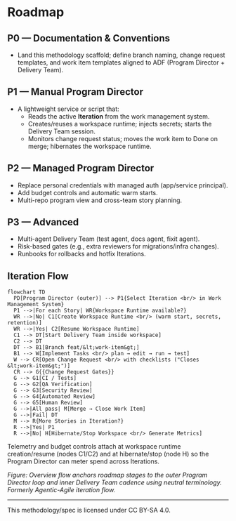 # Roadmap

## P0 — Documentation & Conventions
- Land this methodology scaffold; define branch naming, change request templates, and work item templates aligned to ADF (Program Director + Delivery Team).

## P1 — Manual Program Director
- A lightweight service or script that:
  - Reads the active **Iteration** from the work management system.
  - Creates/reuses a workspace runtime; injects secrets; starts the Delivery Team session.
  - Monitors change request status; moves the work item to Done on merge; hibernates the workspace runtime.

## P2 — Managed Program Director
- Replace personal credentials with managed auth (app/service principal).
- Add budget controls and automatic warm starts.
- Multi-repo program view and cross-team story planning.

## P3 — Advanced
- Multi-agent Delivery Team (test agent, docs agent, fixit agent).
- Risk-based gates (e.g., extra reviewers for migrations/infra changes).
- Runbooks for rollbacks and hotfix Iterations.

## Iteration Flow
```mermaid
flowchart TD
  PD[Program Director (outer)] --> P1{Select Iteration <br/> in Work Management System}
  P1 -->|For each Story| WR{Workspace Runtime available?}
  WR -->|No| C1[Create Workspace Runtime <br/> (warm start, secrets, retention)]
  WR -->|Yes| C2[Resume Workspace Runtime]
  C1 --> DT[Start Delivery Team inside workspace]
  C2 --> DT
  DT --> B1[Branch feat/&lt;work-item&gt;]
  B1 --> W[Implement Tasks <br/> plan → edit → run → test]
  W --> CR[Open Change Request <br/> with checklists ("Closes &lt;work-item&gt;")]
  CR --> G{{Change Request Gates}}
  G --> G1[CI / Tests]
  G --> G2[QA Verification]
  G --> G3[Security Review]
  G --> G4[Automated Review]
  G --> G5[Human Review]
  G -->|All pass| M[Merge → Close Work Item]
  G -->|Fail| DT
  M --> R{More Stories in Iteration?}
  R -->|Yes| P1
  R -->|No| H[Hibernate/Stop Workspace <br/> Generate Metrics]
```

Telemetry and budget controls attach at workspace runtime creation/resume (nodes C1/C2) and at hibernate/stop (node H) so the Program Director can meter spend across Iterations.

_Figure: Overview flow anchors roadmap stages to the outer Program Director loop and inner Delivery Team cadence using neutral terminology. Formerly Agentic-Agile iteration flow._

---

This methodology/spec is licensed under CC BY-SA 4.0.
